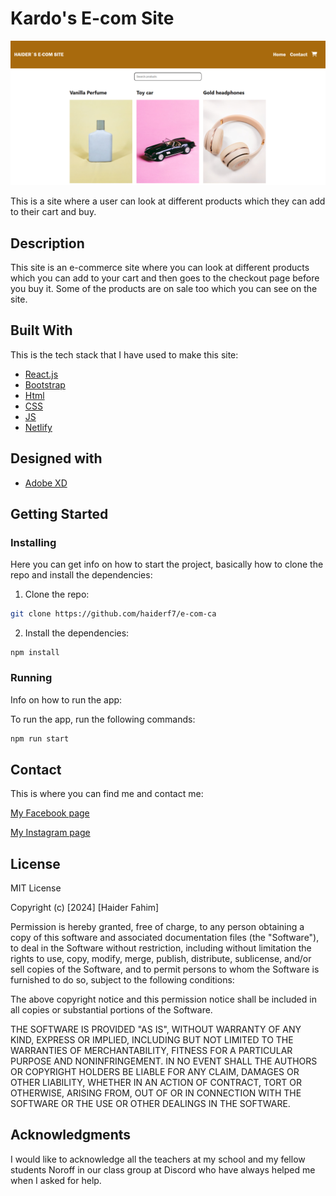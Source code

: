 # Kardo's E-com Site

![portfolio-ecom-image](https://github.com/haiderf7/e-com-ca/blob/master/Ecom-ca.png?raw=true)

This is a site where a user can look at different products which they can add to their cart and buy.

## Description

This site is an e-commerce site where you can look at different products which you can add to your cart and then goes to the checkout page before you buy it. Some of the products are on sale too which you can see on the site.

## Built With

This is the tech stack that I have used to make this site:

- [React.js](https://reactjs.org/)
- [Bootstrap](https://getbootstrap.com)
- [Html]()
- [CSS]()
- [JS]()
- [Netlify](https://www.netlify.com/)

## Designed with

- [Adobe XD](https://www.adobe.com)

## Getting Started

### Installing

Here you can get info on how to start the project, basically how to clone the repo and install the dependencies:

1. Clone the repo:

```bash
git clone https://github.com/haiderf7/e-com-ca
```

2. Install the dependencies:

```
npm install
```

### Running

Info on how to run the app:

To run the app, run the following commands:

```bash
npm run start
```

## Contact

This is where you can find me and contact me:

[My Facebook page](https://www.facebook.com/haider_fahm)

[My Instagram page](https://www.instagram.com/haiderfahiim/)

## License

MIT License

Copyright (c) [2024] [Haider Fahim]

Permission is hereby granted, free of charge, to any person obtaining a copy
of this software and associated documentation files (the "Software"), to deal
in the Software without restriction, including without limitation the rights
to use, copy, modify, merge, publish, distribute, sublicense, and/or sell
copies of the Software, and to permit persons to whom the Software is
furnished to do so, subject to the following conditions:

The above copyright notice and this permission notice shall be included in all
copies or substantial portions of the Software.

THE SOFTWARE IS PROVIDED "AS IS", WITHOUT WARRANTY OF ANY KIND, EXPRESS OR
IMPLIED, INCLUDING BUT NOT LIMITED TO THE WARRANTIES OF MERCHANTABILITY,
FITNESS FOR A PARTICULAR PURPOSE AND NONINFRINGEMENT. IN NO EVENT SHALL THE
AUTHORS OR COPYRIGHT HOLDERS BE LIABLE FOR ANY CLAIM, DAMAGES OR OTHER
LIABILITY, WHETHER IN AN ACTION OF CONTRACT, TORT OR OTHERWISE, ARISING FROM,
OUT OF OR IN CONNECTION WITH THE SOFTWARE OR THE USE OR OTHER DEALINGS IN THE
SOFTWARE.

## Acknowledgments

I would like to acknowledge all the teachers at my school and my fellow students Noroff in our class group at Discord who have always helped me when I asked for help.
